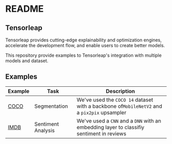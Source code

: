 # README

## Tensorleap

Tensorleap provides cutting-edge explainability and optimization engines, accelerate the development flow,
and enable users to create better models.

This repository provide examples to Tensorleap's integration with multiple models and dataset. 

## Examples 

| Example                  | Task               |                  Description                                                               | 
|--------------------------|--------------------|------------------------------------------------------------------------------------------  |
| [COCO](/examples/coco)   | Segmentation       | We've used the `COCO 14` dataset with a backbone of`MobileNetV2` and a `pix2pix` upsampler |
| [IMDB](/examples/imdb)   | Sentiment Analysis | We've used a `CNN`  and a `DNN` with an embedding layer to classifiy sentiment in reviews  |

